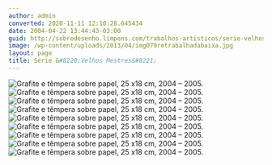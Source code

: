 ```yaml
---
author: admin
converted: 2020-11-11 12:10:28.645434
date: 2004-04-22 13:44:43-03:00
guid: http://sobredesenho.limpens.com/trabalhos-artisticos/serie-velhos-mestres/
image: /wp-content/uploads/2013/04/img079retrabalhadabaixa.jpg
layout: page
title: Série &#8220;Velhos Mestres&#8221;
---
```


![](/wp-content/uploads/2013/04/img082retrabalhadabaixa.jpg "Grafite e têmpera sobre papel, 25 x18 cm, 2004 – 2005.")
![](/wp-content/uploads/2013/04/img084retrabalhadabaixa.jpg "Grafite e têmpera sobre papel, 25 x18 cm, 2004 – 2005.")
![](/wp-content/uploads/2013/04/img083retrabalhadabaixa.jpg "Grafite e têmpera sobre papel, 25 x18 cm, 2004 – 2005.")
![](/wp-content/uploads/2013/04/img081retrabalhadabaixa.jpg "Grafite e têmpera sobre papel, 25 x18 cm, 2004 – 2005.")
![](/wp-content/uploads/2013/04/img080retrabalhadabaixa.jpg "Grafite e têmpera sobre papel, 25 x18 cm, 2004 – 2005.")
![](/wp-content/uploads/2013/04/img079retrabalhadabaixa.jpg "Grafite e têmpera sobre papel, 25 x18 cm, 2004 – 2005.")
![](/wp-content/uploads/2013/04/img077retrabalhadabaixa.jpg "Grafite e têmpera sobre papel, 25 x18 cm, 2004 – 2005.")
![](/wp-content/uploads/2013/04/img076retrabalhadabaixa.jpg "Grafite e têmpera sobre papel, 25 x18 cm, 2004 – 2005.")
![](/wp-content/uploads/2013/04/img075retrabalhadabaixa.jpg "Grafite e têmpera sobre papel, 25 x18 cm, 2004 – 2005.")
